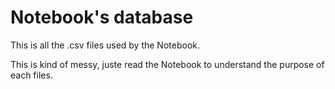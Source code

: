 # Notebook's database

This is all the .csv files used by the Notebook.

This is kind of messy, juste read the Notebook to understand the purpose of each files.